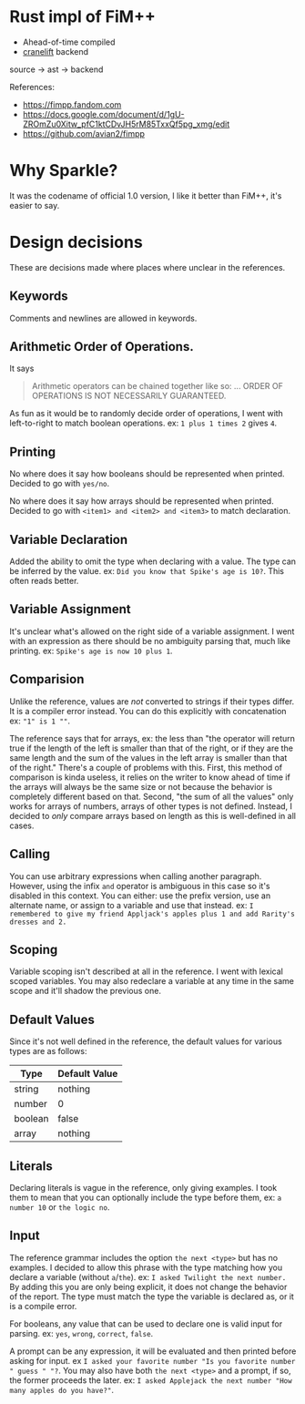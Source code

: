# Rust impl of FiM++

- Ahead-of-time compiled
- [cranelift](https://github.com/bytecodealliance/cranelift) backend

source -> ast -> backend

References:
- https://fimpp.fandom.com
- https://docs.google.com/document/d/1gU-ZROmZu0Xitw_pfC1ktCDvJH5rM85TxxQf5pg_xmg/edit
- https://github.com/avian2/fimpp

# Why Sparkle?

It was the codename of official 1.0 version, I like it better than FiM++, it's
easier to say.

# Design decisions

These are decisions made where places where unclear in the references.

## Keywords

Comments and newlines are allowed in keywords.

## Arithmetic Order of Operations.

It says
> Arithmetic operators can be chained together like so:
  <value><operator><value><operator><value>...
  ORDER OF OPERATIONS IS NOT NECESSARILY GUARANTEED.

As fun as it would be to randomly decide order of operations, I went with left-to-right to match boolean operations.
ex: `1 plus 1 times 2` gives `4`.

## Printing

No where does it say how booleans should be represented when printed. Decided to go with `yes/no`.

No where does it say how arrays should be represented when printed. Decided to go with `<item1> and <item2> and <item3>`
to match declaration.

## Variable Declaration

Added the ability to omit the type when declaring with a value. The type can be inferred by the value.
ex: `Did you know that Spike's age is 10?`. This often reads better.

## Variable Assignment

It's unclear what's allowed on the right side of a variable assignment. I went with an expression as there should be no
ambiguity parsing that, much like printing. ex: `Spike's age is now 10 plus 1`.

## Comparision

Unlike the reference, values are _not_ converted to strings if their types differ. It is a compiler error instead. You
can do this explicitly with concatenation ex: `"1" is 1 ""`.

The reference says that for arrays, ex: the less than "the operator will return true if the length of the left is smaller 
than that of the right, or if they are the same length and the sum of the values in the left array is smaller than that
of the right." There's a couple of problems with this. First, this method of comparison is kinda useless, it relies on
the writer to know ahead of time if the arrays will always be the same size or not because the behavior is completely
different based on that. Second, "the sum of all the values" only works for arrays of numbers, arrays of other types is
not defined. Instead, I decided to _only_ compare arrays based on length as this is well-defined in all cases.

## Calling

You can use arbitrary expressions when calling another paragraph. However, using the infix `and`
operator is ambiguous in this case so it's disabled in this context. You can either: use the prefix
version, use an alternate name, or assign to a variable and use that instead. ex:
`I remembered to give my friend Appljack's apples plus 1 and add Rarity's dresses and 2.`

## Scoping

Variable scoping isn't described at all in the reference. I went with lexical scoped variables. You may also redeclare a 
variable at any time in the same scope and it'll shadow the previous one.

## Default Values

Since it's not well defined in the reference, the default values for various types are as follows:

| Type    | Default Value |
|---------|---------------|
| string  | nothing       |
| number  | 0             |
| boolean | false         |
| array   | nothing       |

## Literals

Declaring literals is vague in the reference, only giving examples. I took them to mean that you can optionally include
the type before them, ex: `a number 10` or `the logic no`.

## Input

The reference grammar includes the option `the next <type>` but has no examples. I decided to allow this phrase with the
type matching how you declare a variable (without `a`/`the`). ex: `I asked Twilight the next number.` By adding this you 
are only being explicit, it does not change the behavior of the report. The type must match the type the variable is
declared as, or it is a compile error.

For booleans, any value that can be used to declare one is valid input for parsing. ex: `yes`, `wrong`, `correct`, `false`.

A prompt can be any expression, it will be evaluated and then printed before asking for input. ex
`I asked your favorite number "Is you favorite number " guess " "?`. You may also have both `the next <type>` and a 
prompt, if so, the former proceeds the later. ex: `I asked Applejack the next number "How many apples do you have?"`.